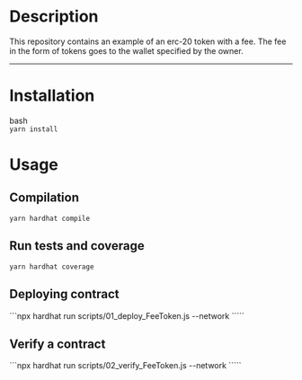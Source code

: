# Description

This repository contains an example of an erc-20 token with a fee.
The fee in the form of tokens goes to the wallet specified by the owner.

***

# Installation

bash  
```yarn install```

# Usage

## Compilation

```yarn hardhat compile```

## Run tests and coverage

```yarn hardhat coverage```

## Deploying contract

```npx hardhat run scripts/01_deploy_FeeToken.js --network `<your network>````

## Verify a contract

```npx hardhat run scripts/02_verify_FeeToken.js --network `<your network>````